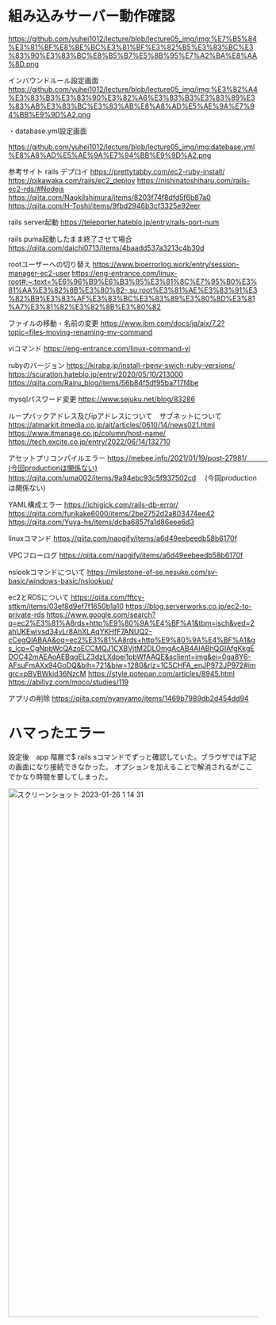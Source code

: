# 組み込みサーバー動作確認

https://github.com/yuhei1012/lecture/blob/lecture05_img/img:%E7%B5%84%E3%81%BF%E8%BE%BC%E3%81%BF%E3%82%B5%E3%83%BC%E3%83%90%E3%83%BC%E8%B5%B7%E5%8B%95%E7%A2%BA%E8%AA%8D.png


インバウンドルール設定画面
https://github.com/yuhei1012/lecture/blob/lecture05_img/img:%E3%82%A4%E3%83%B3%E3%83%90%E3%82%A6%E3%83%B3%E3%83%89%E3%83%AB%E3%83%BC%E3%83%AB%E8%A8%AD%E5%AE%9A%E7%94%BB%E9%9D%A2.png


・database.yml設定画面

https://github.com/yuhei1012/lecture/blob/lecture05_img/img:datebase.yml%E8%A8%AD%E5%AE%9A%E7%94%BB%E9%9D%A2.png


参考サイト
rails デプロイ
https://prettytabby.com/ec2-ruby-install/
https://pikawaka.com/rails/ec2_deploy
https://nishinatoshiharu.com/rails-ec2-rds/#Nodejs
https://qiita.com/NaokiIshimura/items/8203f74f8dfd5f6b87a0
https://qiita.com/H-Toshi/items/9fbd2946b3cf3325e92eer

rails server起動
https://teleporter.hateblo.jp/entry/rails-port-num

rails puma起動したまま終了させて場合
https://qiita.com/daichi0713/items/4baadd537a3213c4b30d

rootユーザーへの切り替え
https://www.bioerrorlog.work/entry/session-manager-ec2-user
https://eng-entrance.com/linux-root#:~:text=%E6%96%B9%E6%B3%95%E3%81%8C%E7%95%B0%E3%81%AA%E3%82%8B%E3%80%82-,su,root%E3%81%AE%E3%83%91%E3%82%B9%E3%83%AF%E3%83%BC%E3%83%89%E3%80%8D%E3%81%A7%E3%81%82%E3%82%8B%E3%80%82



ファイルの移動・名前の変更
https://www.ibm.com/docs/ja/aix/7.2?topic=files-moving-renaming-mv-command

viコマンド
https://eng-entrance.com/linux-command-vi

rubyのバージョン
https://kiraba.jp/install-rbenv-swich-ruby-versions/
https://scuration.hateblo.jp/entry/2020/05/10/213000
https://qiita.com/Rairu_blog/items/56b84f5df95ba717f4be

mysqlパスワード変更
https://www.sejuku.net/blog/83286


ループバックアドレス及びipアドレスについて　サブネットについて
https://atmarkit.itmedia.co.jp/ait/articles/0610/14/news021.html
https://www.itmanage.co.jp/column/host-name/
https://tech.excite.co.jp/entry/2022/06/14/132710

アセットプリコンパイルエラー
https://mebee.info/2021/01/19/post-27981/　　　(今回productionは関係ない)
https://qiita.com/uma002/items/9a94ebc93c5f937502cd  　(今回productionは関係ない)

YAML構成エラー
https://ichigick.com/rails-db-error/
https://qiita.com/furikake6000/items/2be2752d2a803474ee42
https://qiita.com/Yuya-hs/items/dcba6857fa1d86eee6d3


linuxコマンド
https://qiita.com/naogify/items/a6d49eebeedb58b6170f

VPCフローログ
https://qiita.com/naogify/items/a6d49eebeedb58b6170f

nslookコマンドについて
https://milestone-of-se.nesuke.com/sv-basic/windows-basic/nslookup/

ec2とRDSについて
https://qiita.com/fftcy-sttkm/items/03ef8d9ef7f1650b1a10
https://blog.serverworks.co.jp/ec2-to-private-rds
https://www.google.com/search?q=ec2%E3%81%A8rds+http%E9%80%9A%E4%BF%A1&tbm=isch&ved=2ahUKEwivsd34vLr8AhXLAqYKHfF7ANUQ2-cCegQIABAA&oq=ec2%E3%81%A8rds+http%E9%80%9A%E4%BF%A1&gs_lcp=CgNpbWcQAzoECCMQJ1CXBVjtM2DLOmgAcAB4AIABhQGIAfgKkgEDOC42mAEAoAEBqgELZ3dzLXdpei1pbWfAAQE&sclient=img&ei=0ga8Y6-AFsuFmAXx94GoDQ&bih=721&biw=1280&rlz=1C5CHFA_enJP972JP972#imgrc=pBVBWkid36NzcM
https://style.potepan.com/articles/8945.html
https://abillyz.com/moco/studies/119

アプリの削除
https://qiita.com/nyanyamo/items/1469b7989db2d454dd94


# ハマったエラー

設定後　app 階層で$ rails sコマンドでずっと確認していた。ブラウザでは下記の画面になり接続できなかった。
オプションを加えることで解消されるがここでかなり時間を要してしまった。

<img width="1067" alt="スクリーンショット 2023-01-26 1 14 31" src="https://user-images.githubusercontent.com/102453302/224463567-1d8bfbb1-b323-4939-821d-41b13686829d.png">
